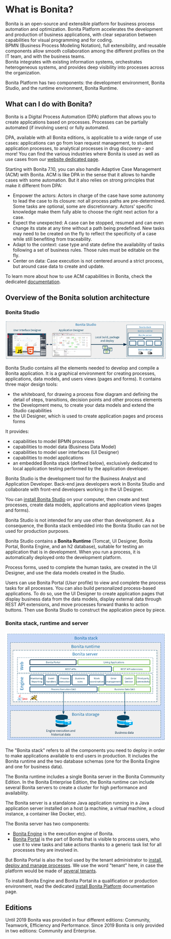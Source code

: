 # What is Bonita?

Bonita is an open-source and extensible platform for business process automation and optimization. Bonita Platform accelerates the development and production of business applications, with clear separation between capabilities for visual programming and for coding.  
BPMN (Business Process Modeling Notation), full extensibility, and reusable components allow smooth collaboration among the different profiles on the IT team, and with the business teams.  
Bonita integrates with existing information systems, orchestrates heterogeneous systems, and provides deep visibility into processes across the organization.

Bonita Platform has two components: the development environment, Bonita Studio, and the runtime environment, Bonita Runtime.

## What can I do with Bonita?

Bonita is a Digital Process Automation (DPA) platform that allows you to create applications based on processes. Processes can be partially automated (if involving users) or fully automated.

DPA, available with all Bonita editions, is applicable to a wide range of use cases: applications can go from loan request management, to student application processes, to analytical processes in drug discovery - and more! You can find the various industries where Bonita is used as well as use cases from our [website dedicated page](https://www.bonitasoft.com/industries).

Starting with Bonita 7.10, you can also handle Adaptive Case Management (ACM) with Bonita. 
ACM is like DPA in the sense that it allows to handle cases with some automation. But it also relies on strong principles that make it different from DPA: 
  - Empower the actors: 
    Actors in charge of the case have some autonomy to lead the case to its closure: not all process paths are pre-determined. Some tasks are optional, some are discretionnary. 
    Actors' specific knowledge make them fully able to choose the right next action for a case. 
  - Expect the unexpected: 
    A case can be stopped, resumed and can even change its state at any time without a path being predefined. New tasks may need to be created on the fly to reflect the specificity of a case while still benefiting from traceability.
  - Adapt to the context: case type and state define the availability of tasks following a set of business rules. Those rules must be editable on the fly.
  - Center on data: Case execution is not centered around a strict process, but around case data to create and update.

To learn more about how to use ACM capabilities in Bonita, check the dedicated [documentation](use-bonita-acm.md).

## Overview of the Bonita solution architecture

### Bonita Studio

![Bonita Studio architecture](images/getting-started-tutorial/what-is-bonita/architecture-bonita-studio.png)<!--{.img-responsive .img-thumbnail}-->

Bonita Studio contains all the elements needed to develop and compile a Bonita application. It is a graphical environment for creating processes, applications, data models, and users views (pages and forms). It contains three major design tools: 

* the whiteboard, for drawing a process flow diagram and defining the detail of steps, transitions, decision points and other process elements
* the Development menu, to create your data models and extend the Studio capabilities
* the UI Designer, which is used to create application pages and process forms

It provides:

- capabilities to model BPMN processes
- capabilities to model data (Business Data Model)
- capabilities to model user interfaces (UI Designer)
- capabilities to model applications
- an embedded Bonita stack (defined below), exclusively dedicated to local application testing performed by the application developer.

Bonita Studio is the development tool for the Business Analyst and Application Developer. Back-end java developers work in Bonita Studio and collaborate with front-end developers working in the UI Designer.

You can [install Bonita Studio](bonita-bpm-installation-overview.md) on your computer, then create and test processes, create data models, applications and application views (pages and forms). 

Bonita Studio is not intended for any use other than development. As a consequence, the Bonita stack embedded into the Bonita Studio can not be used for production purposes.

Bonita Studio contains a **Bonita Runtime** (Tomcat, UI Designer, Bonita Portal, Bonita Engine, and an h2 database), suitable for testing an application that is in development. When you run a process, it is automatically deployed onto the development platform.

Process forms, used to complete the human tasks, are created in the UI Designer, and use the data models created in the Studio.

Users can use Bonita Portal (_User_ profile) to view and complete the process tasks for all processes. You can also build personalized process-based applications. To do so, use the UI Designer to create application pages that display business data from the data models, display external data through REST API extensions, and move processes forward thanks to action buttons. Then use Bonita Studio to construct the application piece by piece.

<a id="platform"/>

### Bonita stack, runtime and server

![Bonita stack architecture](images/getting-started-tutorial/what-is-bonita/architecture-bonita-stack.png)<!--{.img-responsive .img-thumbnail}-->

The "Bonita stack" refers to all the components you need to deploy in order to make applications available to end users in production. It includes the Bonita runtime and the two database schemas (one for the Bonita Engine and one for business data).

The Bonita runtime includes a single Bonita server in the Bonita Community Edition. In the Bonita Enterprise Edition, the Bonita runtime can include several Bonita servers to create a cluster for high performance and availability.

The Bonita server is a standalone Java application running in a Java application server installed on a host (a machine, a virtual machine, a cloud instance, a container like Docker, etc).

The Bonita server has two components:
* [Bonita Engine](engine-architecture-overview.md) is the execution engine of Bonita.
* [Bonita Portal](bonita-bpm-portal-interface-overview.md) is the part of Bonita that is visible to process users, who use it to view tasks and take actions thanks to a generic task list for all processes they are involved in.

But Bonita Portal is also the tool used by the tenant administrator to [install, deploy and manage processes](processes.md). We use the word "tenant" here, in case the platform would be made of [several tenants](multi-tenancy-and-tenant-configuration.md).

To install Bonita Engine and Bonita Portal in a qualification or production environment, read the dedicated [install Bonita Platform](bonita-bpm-installation-overview.md#platform) documentation page.

## Editions

Until 2019 Bonita was provided in four different editions: Community, Teamwork, Efficiency and Performance. Since 2019 Bonita is only provided in two editions: Community and Enterprise.
